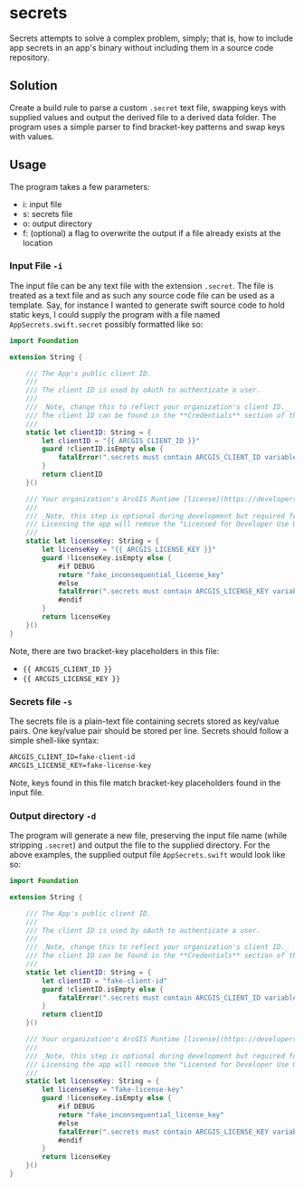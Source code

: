 # secrets

Secrets attempts to solve a complex problem, simply; that is, how to include app secrets in an app's binary without including them in a source code repository.

## Solution

Create a build rule to parse a custom `.secret` text file, swapping keys with supplied values and output the derived file to a derived data folder. The program uses a simple parser to find bracket-key patterns and swap keys with values.

## Usage

The program takes a few parameters:

- i: input file
- s: secrets file
- o: output directory
- f: (optional) a flag to overwrite the output if a file already exists at the location

### Input File `-i`

The input file can be any text file with the extension `.secret`. The file is treated as a text file and as such any source code file can be used as a template. Say, for instance I wanted to generate swift source code to hold static keys, I could supply the program with a file named `AppSecrets.swift.secret` possibly formatted like so:

```swift
import Foundation

extension String {

    /// The App's public client ID.
    ///
    /// The client ID is used by oAuth to authenticate a user.
    ///
    /// _Note, change this to reflect your organization's client ID._
    /// The client ID can be found in the **Credentials** section of the **Authentication** tab within the [Dashboard of the ArcGIS for Developers site](https://developers.arcgis.com/applications).
    ///
    static let clientID: String = {
        let clientID = "{{ ARCGIS_CLIENT_ID }}"
        guard !clientID.isEmpty else {
            fatalError(".secrets must contain ARCGIS_CLIENT_ID variable.")
        }
        return clientID
    }()

    /// Your organization's ArcGIS Runtime [license](https://developers.arcgis.com/arcgis-runtime/licensing/) key.
    ///
    /// _Note, this step is optional during development but required for deployment._
    /// Licensing the app will remove the "Licensed for Developer Use Only" watermark on the map view.
    ///
    static let licenseKey: String = {
        let licenseKey = "{{ ARCGIS_LICENSE_KEY }}"
        guard !licenseKey.isEmpty else {
            #if DEBUG
            return "fake_inconsequential_license_key"
            #else
            fatalError(".secrets must contain ARCGIS_LICENSE_KEY variable.")
            #endif
        }
        return licenseKey
    }()
}
```

Note, there are two bracket-key placeholders in this file:

- `{{ ARCGIS_CLIENT_ID }}`
- `{{ ARCGIS_LICENSE_KEY }}`

### Secrets file `-s`

The secrets file is a plain-text file containing secrets stored as key/value pairs. One key/value pair should be stored per line. Secrets should follow a simple shell-like syntax:

```txt
ARCGIS_CLIENT_ID=fake-client-id
ARCGIS_LICENSE_KEY=fake-license-key
```

Note, keys found in this file match bracket-key placeholders found in the input file.

### Output directory `-d`

The program will generate a new file, preserving the input file name (while stripping `.secret`) and output the file to the supplied directory. For the above examples, the supplied output file `AppSecrets.swift` would look like so:

```swift
import Foundation

extension String {

    /// The App's public client ID.
    ///
    /// The client ID is used by oAuth to authenticate a user.
    ///
    /// _Note, change this to reflect your organization's client ID._
    /// The client ID can be found in the **Credentials** section of the **Authentication** tab within the [Dashboard of the ArcGIS for Developers site](https://developers.arcgis.com/applications).
    ///
    static let clientID: String = {
        let clientID = "fake-client-id"
        guard !clientID.isEmpty else {
            fatalError(".secrets must contain ARCGIS_CLIENT_ID variable.")
        }
        return clientID
    }()

    /// Your organization's ArcGIS Runtime [license](https://developers.arcgis.com/arcgis-runtime/licensing/) key.
    ///
    /// _Note, this step is optional during development but required for deployment._
    /// Licensing the app will remove the "Licensed for Developer Use Only" watermark on the map view.
    ///
    static let licenseKey: String = {
        let licenseKey = "fake-license-key"
        guard !licenseKey.isEmpty else {
            #if DEBUG
            return "fake_inconsequential_license_key"
            #else
            fatalError(".secrets must contain ARCGIS_LICENSE_KEY variable.")
            #endif
        }
        return licenseKey
    }()
}

```
